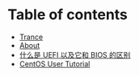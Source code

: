 # Table of contents

* [Trance](README.md)
* [About](about.md)
* [什么是 UEFI 以及它和 BIOS 的区别](shen-me-shi-uefi-yi-ji-ta-he-bios-de-qu-bie.md)
* [CentOS User Tutorial](https://trance.gitbook.io/centos-guide/)

